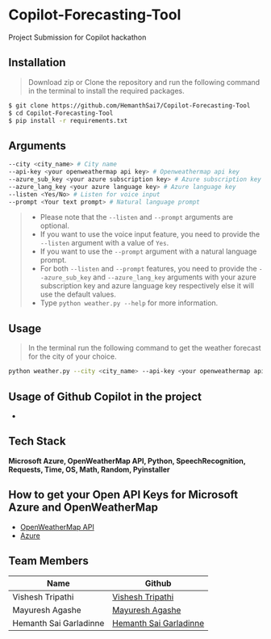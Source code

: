 # Copilot-Forecasting-Tool
Project Submission for Copilot hackathon

## Installation
> Download zip or Clone the repository and run the following command in the terminal to install the required packages.

```bash
$ git clone https://github.com/HemanthSai7/Copilot-Forecasting-Tool
$ cd Copilot-Forecasting-Tool
$ pip install -r requirements.txt
```

## Arguments

```bash
--city <city_name> # City name
--api-key <your openweathermap api key> # Openweathermap api key
--azure_sub_key <your azure subscription key> # Azure subscription key
--azure_lang_key <your azure language key> # Azure language key
--listen <Yes/No> # Listen for voice input
--prompt <Your text prompt> # Natural language prompt
```
> -  Please note that the `--listen` and `--prompt` arguments are optional. 
> - If you want to use the voice input feature, you need to provide the `--listen` argument with a value of `Yes`.
> - If you want to use the `--prompt` argument with a natural language prompt. 
> - For both `--listen` and `--prompt` features, you need to provide the `--azure_sub_key` and `--azure_lang_key` arguments with your azure subscription key and azure language key respectively else it will use the default values.
> - Type `python weather.py --help` for more information.

## Usage
> In the terminal run the following command to get the weather forecast for the city of your choice.

```bash
python weather.py --city <city_name> --api-key <your openweathermap api key> --azure_sub_key <your azure subscription key> --azure_lang_key <your azure language key> --listen <Yes/No> --prompt <Your text prompt>
``` 

## Usage of Github Copilot in the project
- 

## Tech Stack
**Microsoft Azure, OpenWeatherMap API, Python, SpeechRecognition, Requests, Time, OS, Math, Random, Pyinstaller**

## How to get your Open API Keys for Microsoft Azure and OpenWeatherMap
- [OpenWeatherMap API](https://openweathermap.org/api)
- [Azure](https://azure.microsoft.com/en-us/)


## Team Members
| Name | Github |
| --- | --- |
| Vishesh Tripathi | [Vishesh Tripathi](https://github.com/Vishesht27) |
| Mayuresh Agashe | [Mayuresh Agashe](https://github.com/mayureshagashe2105) |
| Hemanth Sai Garladinne | [Hemanth Sai Garladinne](https://github.com/HemanthSai7) |

